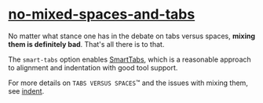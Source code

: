 [no-mixed-spaces-and-tabs](https://eslint.org/docs/rules/no-mixed-spaces-and-tabs)
==================================================================================
No matter what stance one has in the debate on tabs versus spaces, **mixing them is definitely bad**. That's all there is to that.

The `smart-tabs` option enables [SmartTabs](https://www.emacswiki.org/emacs/SmartTabs), which is a reasonable approach to alignment and indentation with good tool support.

For more details on `TABS VERSUS SPACES`™ and the issues with mixing them, see [indent](indent.md).
